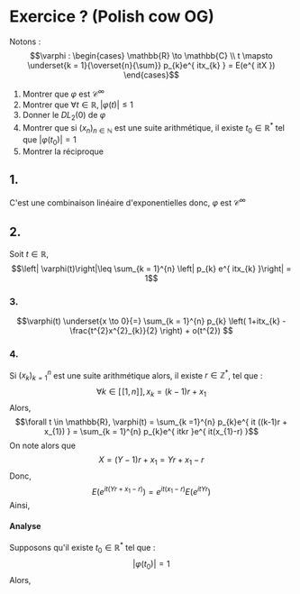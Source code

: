 # Exercice ? (Polish cow OG)
Notons : 
$$\varphi : \begin{cases}
\mathbb{R} \to \mathbb{C} \\
t \mapsto  \underset{k = 1}{\overset{n}{\sum}} p_{k}e^{ itx_{k} } = E(e^{ itX })
\end{cases}$$

1. Montrer que $\varphi$ est $\mathcal{C}^{\infty}$
2. Montrer que $\forall t \in \mathbb{R}, \left| \varphi(t)\right|\leq 1$
3. Donner le $DL_{2}(0)$ de $\varphi$
4. Montrer que si $(x_{n})_{n \in \mathbb{N}}$ est une suite arithmétique, il existe $t_{0} \in \mathbb{R}^{*}$ tel que $\left| \varphi(t_{0})\right|=1$
5. Montrer la réciproque


## 1.
C'est une combinaison linéaire d'exponentielles donc, $\varphi$ est $\mathcal{C}^{\infty}$

## 2.
Soit $t \in \mathbb{R}$, 
$$\left| \varphi(t)\right|\leq \sum_{k = 1}^{n} \left| p_{k} e^{ itx_{k} }\right| = 1$$

### 3.
$$\varphi(t) \underset{x \to 0}{=} \sum_{k = 1}^{n} p_{k} \left( 1+itx_{k} - \frac{t^{2}x^{2}_{k}}{2} \right) + o(t^{2}) $$

### 4.
Si $(x_{k})_{k = 1}^{n}$ est une suite arithmétique alors, il existe $r \in \mathbb{Z}^{*}$, tel que : 
$$\forall k \in [\![1, n]\!], x_{k} = (k-1)r + x_{1}$$
Alors, 
$$\forall t \in \mathbb{R}, \varphi(t) = \sum_{k =1}^{n} p_{k}e^{ it ((k-1)r + x_{1}) } = \sum_{k = 1}^{n} p_{k}e^{ itkr }e^{ it(x_{1}-r) }$$
On note alors que 
$$X = (Y-1)r + x_{1} = Yr+x_{1}-r$$
Donc, 
$$E(e^{ it(Yr+x_{1}-r) }) = e^{ it(x_{1}-r) }E(e^{ itYr })$$
Ainsi, 
$$$$






#### Analyse
Supposons qu'il existe $t_{0} \in \mathbb{R}^{*}$ tel que : 
$$|\varphi(t_{0})|=1$$
Alors, 
$$$$